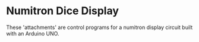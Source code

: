 Numitron Dice Display
=====================

These 'attachments' are control programs for a numitron display circuit built with an Arduino UNO.
